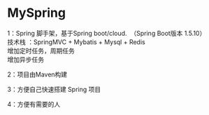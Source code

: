 # MySpring
1：Spring 脚手架，基于Spring boot/cloud.  （Spring Boot版本 1.5.10）  
   技术栈 ：SpringMVC + Mybatis + Mysql + Redis   
   增加定时任务，周期任务  
   增加异步任务
   

2：项目由Maven构建  

3：方便自己快速搭建 Spring 项目

4：方便有需要的人
